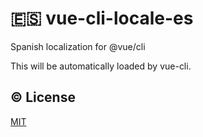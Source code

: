 # :es: vue-cli-locale-es

Spanish localization for @vue/cli

This will be automatically loaded by vue-cli.

## :copyright: License

[MIT](http://opensource.org/licenses/MIT)
